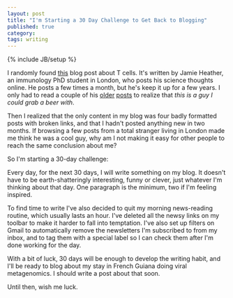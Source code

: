 ```yaml
---
layout: post
title: "I'm Starting a 30 Day Challenge to Get Back to Blogging"
published: true
category:
tags: writing
---
```

{% include JB/setup %}

I randomly found [this](http://jamimmunology.blogspot.com/2012/11/deletor-T-cells-singh-immunology-journal-club.html) blog post about T cells. It's written by Jamie Heather, an immunology PhD student in London, who posts his science thoughts online. He posts a few times a month, but he's keep it up for a few years. I only had to read a couple of his [older](http://jamimmunology.blogspot.com/2013/05/up-goer-five-phd-description.html) [posts](http://jamimmunology.blogspot.com/2013/08/Decombinator-TCR-repertoire-analysis.html) to realize that *this is a guy I could grab a beer with*.

Then I realized that the only content in my blog was four badly formatted posts with broken links, and that I hadn't posted anything new in two months. If browsing a few posts from a total stranger living in London made me think he was a cool guy, why am I not making it easy for other people to reach the same conclusion about me?

So I'm starting a 30-day challenge:

Every day, for the next 30 days, I will write something on my blog. It doesn't have to be earth-shatteringly interesting, funny or clever, just whatever I'm thinking about that day. One paragraph is the minimum, two if I'm feeling inspired.

To find time to write I've also decided to quit my morning news-reading routine, which usually lasts an hour. I've deleted all the newsy links on my toolbar to make it harder to fall into temptation. I've also set up filters on Gmail to automatically remove the newsletters I'm subscribed to from my inbox, and to tag them with a special label so I can check them after I'm done working for the day.

With a bit of luck, 30 days will be enough to develop the writing habit, and I'll be ready to blog about my stay in French Guiana doing viral metagenomics. I should write a post about that soon.

Until then, wish me luck.



